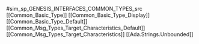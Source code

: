 #sim_sp_GENESIS_INTERFACES_COMMON_TYPES_src
[[Common_Basic_Type]]
[[Common_Basic_Type_Display]]
[[Common_Basic_Type_Default]]
[[Common_Msg_Types_Target_Characteristics_Default]]
[[Common_Msg_Types_Target_Characteristics]]
[[Ada.Strings.Unbounded]]
